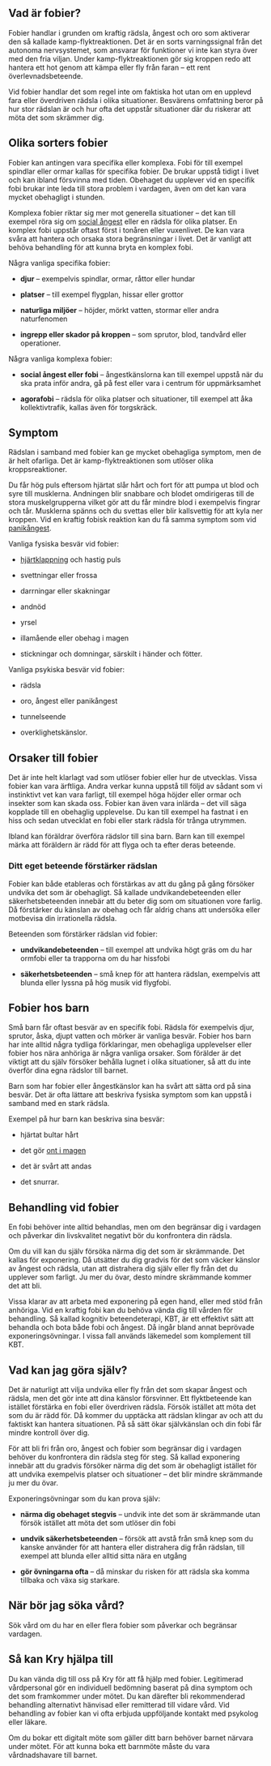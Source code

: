 Vad är fobier?
--------------

Fobier handlar i grunden om kraftig rädsla, ångest och oro som aktiverar den så kallade kamp-flyktreaktionen. Det är en sorts varningssignal från det autonoma nervsystemet, som ansvarar för funktioner vi inte kan styra över med den fria viljan. Under kamp-flyktreaktionen gör sig kroppen redo att hantera ett hot genom att kämpa eller fly från faran – ett rent överlevnadsbeteende.

Vid fobier handlar det som regel inte om faktiska hot utan om en upplevd fara eller överdriven rädsla i olika situationer. Besvärens omfattning beror på hur stor rädslan är och hur ofta det uppstår situationer där du riskerar att möta det som skrämmer dig.

Olika sorters fobier
--------------------

Fobier kan antingen vara specifika eller komplexa. Fobi för till exempel spindlar eller ormar kallas för specifika fobier. De brukar uppstå tidigt i livet och kan ibland försvinna med tiden. Obehaget du upplever vid en specifik fobi brukar inte leda till stora problem i vardagen, även om det kan vara mycket obehagligt i stunden.

Komplexa fobier riktar sig mer mot generella situationer – det kan till exempel röra sig om [social ångest](https://www.kry.se/fakta/social-angest/ "social-angest") eller en rädsla för olika platser. En komplex fobi uppstår oftast först i tonåren eller vuxenlivet. De kan vara svåra att hantera och orsaka stora begränsningar i livet. Det är vanligt att behöva behandling för att kunna bryta en komplex fobi.

Några vanliga specifika fobier:

*   **djur** – exempelvis spindlar, ormar, råttor eller hundar
    
*   **platser** – till exempel flygplan, hissar eller grottor
    
*   **naturliga miljöer** – höjder, mörkt vatten, stormar eller andra naturfenomen
    
*   **ingrepp eller skador på kroppen** – som sprutor, blod, tandvård eller operationer.
    

Några vanliga komplexa fobier:

*   **social ångest eller fobi** – ångestkänslorna kan till exempel uppstå när du ska prata inför andra, gå på fest eller vara i centrum för uppmärksamhet
    
*   **agorafobi** – rädsla för olika platser och situationer, till exempel att åka kollektivtrafik, kallas även för torgskräck.
    

Symptom
-------

Rädslan i samband med fobier kan ge mycket obehagliga symptom, men de är helt ofarliga. Det är kamp-flyktreaktionen som utlöser olika kroppsreaktioner.

Du får hög puls eftersom hjärtat slår hårt och fort för att pumpa ut blod och syre till musklerna. Andningen blir snabbare och blodet omdirigeras till de stora muskelgrupperna vilket gör att du får mindre blod i exempelvis fingrar och tår. Musklerna spänns och du svettas eller blir kallsvettig för att kyla ner kroppen. Vid en kraftig fobisk reaktion kan du få samma symptom som vid [panikångest](https://www.kry.se/fakta/paniksyndrom/ "panikangest").

Vanliga fysiska besvär vid fobier:

*   [hjärtklappning](https://www.kry.se/fakta/hjartklappning/ "hjartklappning") och hastig puls
    
*   svettningar eller frossa
    
*   darrningar eller skakningar
    
*   andnöd
    
*   yrsel
    
*   illamående eller obehag i magen
    
*   stickningar och domningar, särskilt i händer och fötter.
    

Vanliga psykiska besvär vid fobier:

*   rädsla
    
*   oro, ångest eller panikångest
    
*   tunnelseende
    
*   overklighetskänslor.
    

Orsaker till fobier
-------------------

Det är inte helt klarlagt vad som utlöser fobier eller hur de utvecklas. Vissa fobier kan vara ärftliga. Andra verkar kunna uppstå till följd av sådant som vi instinktivt vet kan vara farligt, till exempel höga höjder eller ormar och insekter som kan skada oss. Fobier kan även vara inlärda – det vill säga kopplade till en obehaglig upplevelse. Du kan till exempel ha fastnat i en hiss och sedan utvecklat en fobi eller stark rädsla för trånga utrymmen.

Ibland kan föräldrar överföra rädslor till sina barn. Barn kan till exempel märka att föräldern är rädd för att flyga och ta efter deras beteende.

### Ditt eget beteende förstärker rädslan

Fobier kan både etableras och förstärkas av att du gång på gång försöker undvika det som är obehagligt. Så kallade undvikandebeteenden eller säkerhetsbeteenden innebär att du beter dig som om situationen vore farlig. Då förstärker du känslan av obehag och får aldrig chans att undersöka eller motbevisa din irrationella rädsla.

Beteenden som förstärker rädslan vid fobier:

*   **undvikandebeteenden** – till exempel att undvika högt gräs om du har ormfobi eller ta trapporna om du har hissfobi
    
*   **säkerhetsbeteenden** – små knep för att hantera rädslan, exempelvis att blunda eller lyssna på hög musik vid flygfobi.
    

Fobier hos barn
---------------

Små barn får oftast besvär av en specifik fobi. Rädsla för exempelvis djur, sprutor, åska, djupt vatten och mörker är vanliga besvär. Fobier hos barn har inte alltid några tydliga förklaringar, men obehagliga upplevelser eller fobier hos nära anhöriga är några vanliga orsaker. Som förälder är det viktigt att du själv försöker behålla lugnet i olika situationer, så att du inte överför dina egna rädslor till barnet.

Barn som har fobier eller ångestkänslor kan ha svårt att sätta ord på sina besvär. Det är ofta lättare att beskriva fysiska symptom som kan uppstå i samband med en stark rädsla.

Exempel på hur barn kan beskriva sina besvär:

*   hjärtat bultar hårt
    
*   det gör [ont i magen](https://www.kry.se/fakta/ont-i-magen-barn/ "ont-i-magen")
    
*   det är svårt att andas
    
*   det snurrar.
    

Behandling vid fobier
---------------------

En fobi behöver inte alltid behandlas, men om den begränsar dig i vardagen och påverkar din livskvalitet negativt bör du konfrontera din rädsla.

Om du vill kan du själv försöka närma dig det som är skrämmande. Det kallas för exponering. Då utsätter du dig gradvis för det som väcker känslor av ångest och rädsla, utan att distrahera dig själv eller fly från det du upplever som farligt. Ju mer du övar, desto mindre skrämmande kommer det att bli.

Vissa klarar av att arbeta med exponering på egen hand, eller med stöd från anhöriga. Vid en kraftig fobi kan du behöva vända dig till vården för behandling. Så kallad kognitiv beteendeterapi, KBT, är ett effektivt sätt att behandla och bota både fobi och ångest. Då ingår bland annat beprövade exponeringsövningar. I vissa fall används läkemedel som komplement till KBT.

Vad kan jag göra själv?
-----------------------

Det är naturligt att vilja undvika eller fly från det som skapar ångest och rädsla, men det gör inte att dina känslor försvinner. Ett flyktbeteende kan istället förstärka en fobi eller överdriven rädsla. Försök istället att möta det som du är rädd för. Då kommer du upptäcka att rädslan klingar av och att du faktiskt kan hantera situationen. På så sätt ökar självkänslan och din fobi får mindre kontroll över dig.

För att bli fri från oro, ångest och fobier som begränsar dig i vardagen behöver du konfrontera din rädsla steg för steg. Så kallad exponering innebär att du gradvis försöker närma dig det som är obehagligt istället för att undvika exempelvis platser och situationer – det blir mindre skrämmande ju mer du övar.

Exponeringsövningar som du kan prova själv:

*   **närma dig obehaget stegvis** – undvik inte det som är skrämmande utan försök istället att möta det som utlöser din fobi
    
*   **undvik säkerhetsbeteenden** – försök att avstå från små knep som du kanske använder för att hantera eller distrahera dig från rädslan, till exempel att blunda eller alltid sitta nära en utgång
    
*   **gör övningarna ofta** – då minskar du risken för att rädsla ska komma tillbaka och växa sig starkare.
    

När bör jag söka vård?
----------------------

Sök vård om du har en eller flera fobier som påverkar och begränsar vardagen.

Så kan Kry hjälpa till
----------------------

Du kan vända dig till oss på Kry för att få hjälp med fobier. Legitimerad vårdpersonal gör en individuell bedömning baserat på dina symptom och det som framkommer under mötet. Du kan därefter bli rekommenderad behandling alternativt hänvisad eller remitterad till vidare vård. Vid behandling av fobier kan vi ofta erbjuda uppföljande kontakt med psykolog eller läkare.

Om du bokar ett digitalt möte som gäller ditt barn behöver barnet närvara under mötet. För att kunna boka ett barnmöte måste du vara vårdnadshavare till barnet.